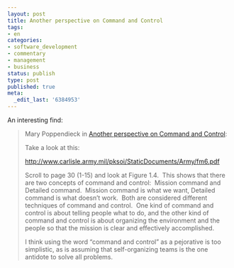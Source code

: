 ```yaml
---
layout: post
title: Another perspective on Command and Control
tags:
- en
categories:
- software_development
- commentary
- management
- business
status: publish
type: post
published: true
meta:
  _edit_last: '6384953'
---
```

<p>An interesting find:</p>

<blockquote>Mary Poppendieck in <a href="http://tech.groups.yahoo.com/group/leanagilescrum/message/830">Another perspective on Command and Control</a>:<br>
<p>Take a look at this:</p>

<p><a href="http://www.carlisle.army.mil/pksoi/StaticDocuments/Army/fm6.pdf">http://www.carlisle.army.mil/pksoi/StaticDocuments/Army/fm6.pdf</a></p>

<p>Scroll to page 30 (1-15) and look at Figure 1.4.&#160; This shows that there are two concepts of command and control:&#160; Mission command and Detailed command.&#160; Mission command is what we want, Detailed command is what doesn&rsquo;t work.&#160; Both are considered different techniques of command and control.&#160; One kind of command and control is about telling people what to do, and the other kind of command and control is about organizing the environment and the people so that the mission is clear and effectively accomplished.&#160;</p>

<p>I think using the word &ldquo;command and control&rdquo; as a pejorative is too simplistic, as is assuming that self-organizing teams is the one antidote to solve all problems.</p>
</blockquote>
